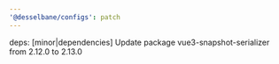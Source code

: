 ```yaml
---
'@desselbane/configs': patch
---
```


deps: [minor|dependencies] Update package vue3-snapshot-serializer from 2.12.0 to 2.13.0
